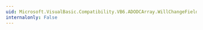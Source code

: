 ```yaml
---
uid: Microsoft.VisualBasic.Compatibility.VB6.ADODCArray.WillChangeField
internalonly: False
---
```

